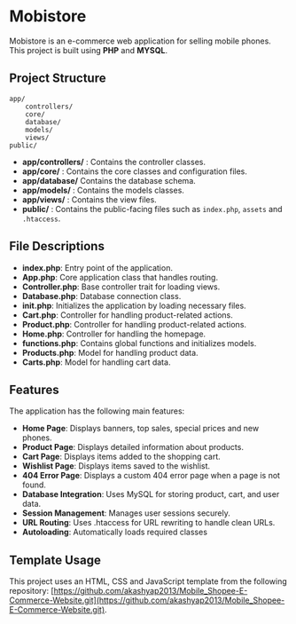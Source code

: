 # Mobistore
Mobistore is an e-commerce web application for selling mobile phones.
This project is built using **PHP** and **MYSQL**.

## Project Structure

```
app/
    controllers/
    core/
    database/
    models/
    views/
public/
```
- **app/controllers/** : Contains the controller classes.
- **app/core/** : Contains the core classes and configuration files.
- **app/database/**  Contains the database schema.
- **app/models/** : Contains the models classes.
- **app/views/** : Contains the view files.
- **public/** : Contains the public-facing files such as `index.php`, `assets` and `.htaccess`.

## File Descriptions
- **index.php**: Entry point of the application.
- **App.php**: Core application class that handles routing.
- **Controller.php**: Base controller trait for loading views.
- **Database.php**: Database connection class.
- **init.php**: Initializes the application by loading necessary files.
- **Cart.php**: Controller for handling product-related actions.
- **Product.php**: Controller for handling product-related actions.
- **Home.php**: Controller for handling the homepage.
- **functions.php**: Contains global functions and initializes models.
- **Products.php**: Model for handling product data.
- **Carts.php**: Model for handling cart data.

## Features
The application has the following main features:

- **Home Page**: Displays banners, top sales, special prices and new phones.
- **Product Page**: Displays detailed information about products.
- **Cart Page**: Displays items added to the shopping cart.
- **Wishlist Page**: Displays items saved to the wishlist.
- **404 Error Page**: Displays a custom 404 error page when a page is not found.
- **Database Integration**: Uses MySQL for storing product, cart, and user data.
- **Session Management**: Manages user sessions securely.
- **URL Routing**: Uses .htaccess for URL rewriting to handle clean URLs.
- **Autoloading**: Automatically loads required classes

## Template Usage

This project uses an HTML, CSS and JavaScript template from the following repository: 
[https://github.com/akashyap2013/Mobile_Shopee-E-Commerce-Website.git](https://github.com/akashyap2013/Mobile_Shopee-E-Commerce-Website.git).
